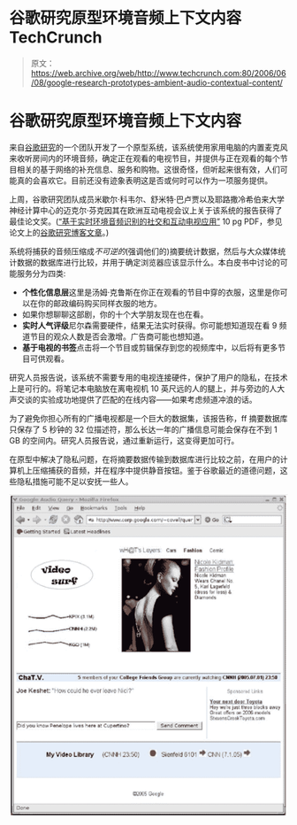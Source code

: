 # 谷歌研究原型环境音频上下文内容 TechCrunch

> 原文：<https://web.archive.org/web/http://www.techcrunch.com:80/2006/06/08/google-research-prototypes-ambient-audio-contextual-content/>

# 谷歌研究原型环境音频上下文内容

 [](https://web.archive.org/web/20220818162927/http://googleresearch.blogspot.com/) 来自[谷歌研究](https://web.archive.org/web/20220818162927/http://googleresearch.blogspot.com/)的一个团队开发了一个原型系统，该系统使用家用电脑的内置麦克风来收听房间内的环境音频，确定正在观看的电视节目，并提供与正在观看的每个节目相关的基于网络的补充信息、服务和购物。这很奇怪，但听起来很有效，人们可能真的会喜欢它。目前还没有迹象表明这是否或何时可以作为一项服务提供。

上周，谷歌研究团队成员米歇尔·科韦尔、舒米特·巴卢贾以及耶路撒冷希伯来大学神经计算中心的迈克尔·芬克因其在欧洲互动电视会议上关于该系统的报告获得了最佳论文奖。([“基于实时环境音频识别的社交和互动电视应用”](https://web.archive.org/web/20220818162927/http://www.mangolassi.org/covell/pubs/euroITV-2006.pdf) 10 pg PDF，参见论文上的[谷歌研究博客文章](https://web.archive.org/web/20220818162927/http://googleresearch.blogspot.com/2006/06/interactive-tv-conference-and-best.html#links)。)

系统将捕获的音频压缩成*不可逆的*(强调他们的)摘要统计数据，然后与大众媒体统计数据的数据库进行比较，并用于确定浏览器应该显示什么。本白皮书中讨论的可能服务分为四类:

*   **个性化信息层**这里是汤姆·克鲁斯在你正在观看的节目中穿的衣服，这里是你可以在你的邮政编码购买同样衣服的地方。
*   如果你想聊聊这部剧，你的十个大学朋友现在也在看。
*   **实时人气评级**尼尔森需要硬件，结果无法实时获得。你可能想知道现在看 9 频道节目的观众人数是否会激增。广告商可能也想知道。
*   **基于电视的书签**点击将一个节目或剪辑保存到您的视频库中，以后将有更多节目可供观看。

研究人员报告说，该系统不需要专用的电视连接硬件，保护了用户的隐私，在技术上是可行的。将笔记本电脑放在离电视机 10 英尺远的人的腿上，并与旁边的人大声交谈的实验成功地提供了匹配的在线内容——如果考虑频道冲浪的话。

为了避免你担心所有的广播电视都是一个巨大的数据集，该报告称，ff 摘要数据库只保存了 5 秒钟的 32 位描述符，那么长达一年的广播信息可能会保存在不到 1 GB 的空间内。研究人员报告说，通过重新运行，这变得更加可行。

在原型中解决了隐私问题，在将摘要数据传输到数据库进行比较之前，在用户的计算机上压缩捕获的音频，并在程序中提供静音按钮。鉴于谷歌最近的道德问题，这些隐私措施可能不足以安抚一些人。

![](img/b63b14374adf62f77c731aa1fea2b776.png)
